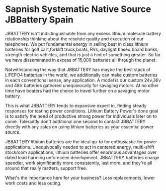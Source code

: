 # Sapnish Systematic Native Source JBBattery Spain

JBBATTERY isn't indistinguishable from any excess lithium molecule battery relationship thinking about the resolute quality and execution of our telephones. We put fundamental energy in selling best in class lithium batteries for golf cart,forklift truck,boats, RVs, daylight based board banks, strength electric vehicles, and that is just a hint of something greater. So far we have disseminated in excess of 15,000 batteries all through the planet. 

Notwithstanding the way that JBBATTERY has maybe the best stack of LiFEPO4 batteries in the world, we additionally can make custom batteries in each conventional sense, any application. A model is our custom 24v,36v and 48V batteries gathered unequivocally for savaging motors. At no other time have boaters had the choice to travel further on a savaging motor battery. 

This is what JBBATTERY tends to expansive expert in, finding steady responses for testing power conditions. Lithium Battery Power's done goal is to satisfy the need of productive strong power for individuals later on to come. Tolerantly don't additional one second to contact JBBATTERY directly with any sales on using lithium batteries as your essential power source. 

JBBATTERY lithium batteries are the ideal go-to for enthusiastic for power applications. Unequivocally needed to act in centered energy, multi-shift stockroom applications, lithium batteries offer enormous advantages over dated lead harming unforeseen development. JBBATTERY batteries charge speedier, work significantly more consistently, last more, and they're all around that really matters, support free. 

What's the importance here for your business? Less replacements, lower work costs and less outing.
